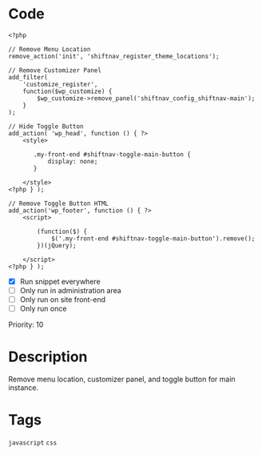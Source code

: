 # Code
```js+php
<?php

// Remove Menu Location
remove_action('init', 'shiftnav_register_theme_locations');

// Remove Customizer Panel
add_filter(
    'customize_register',
    function($wp_customize) {
        $wp_customize->remove_panel('shiftnav_config_shiftnav-main');
    }
);

// Hide Toggle Button
add_action( 'wp_head', function () { ?>
    <style>

       .my-front-end #shiftnav-toggle-main-button {
	       display: none;
	   }

    </style>
<?php } );

// Remove Toggle Button HTML
add_action('wp_footer', function () { ?>
    <script>
    
        (function($) {
            $('.my-front-end #shiftnav-toggle-main-button').remove();
        })(jQuery);
                                     
    </script>
<?php } );
```

- [x] Run snippet everywhere
- [ ] Only run in administration area
- [ ] Only run on site front-end
- [ ] Only run once

Priority: 10

# Description
Remove menu location, customizer panel, and toggle button for main instance.

# Tags
`javascript` `css`